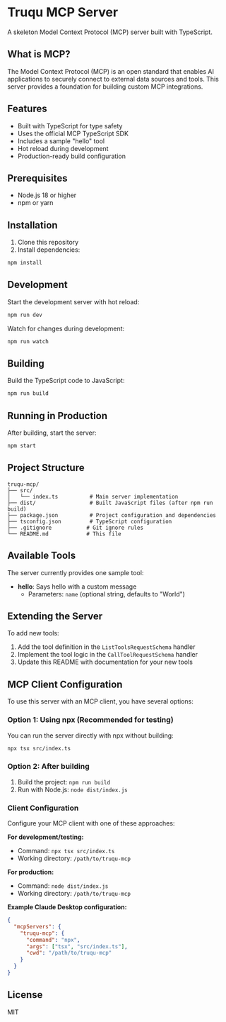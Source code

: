 # Truqu MCP Server

A skeleton Model Context Protocol (MCP) server built with TypeScript.

## What is MCP?

The Model Context Protocol (MCP) is an open standard that enables AI applications to securely connect to external data sources and tools. This server provides a foundation for building custom MCP integrations.

## Features

- Built with TypeScript for type safety
- Uses the official MCP TypeScript SDK
- Includes a sample "hello" tool
- Hot reload during development
- Production-ready build configuration

## Prerequisites

- Node.js 18 or higher
- npm or yarn

## Installation

1. Clone this repository
2. Install dependencies:

```bash
npm install
```

## Development

Start the development server with hot reload:

```bash
npm run dev
```

Watch for changes during development:

```bash
npm run watch
```

## Building

Build the TypeScript code to JavaScript:

```bash
npm run build
```

## Running in Production

After building, start the server:

```bash
npm start
```

## Project Structure

```
truqu-mcp/
├── src/
│   └── index.ts          # Main server implementation
├── dist/                 # Built JavaScript files (after npm run build)
├── package.json          # Project configuration and dependencies
├── tsconfig.json         # TypeScript configuration
├── .gitignore           # Git ignore rules
└── README.md            # This file
```

## Available Tools

The server currently provides one sample tool:

- **hello**: Says hello with a custom message
  - Parameters: `name` (optional string, defaults to "World")

## Extending the Server

To add new tools:

1. Add the tool definition in the `ListToolsRequestSchema` handler
2. Implement the tool logic in the `CallToolRequestSchema` handler
3. Update this README with documentation for your new tools

## MCP Client Configuration

To use this server with an MCP client, you have several options:

### Option 1: Using npx (Recommended for testing)

You can run the server directly with npx without building:

```bash
npx tsx src/index.ts
```

### Option 2: After building

1. Build the project: `npm run build`
2. Run with Node.js: `node dist/index.js`

### Client Configuration

Configure your MCP client with one of these approaches:

**For development/testing:**

- Command: `npx tsx src/index.ts`
- Working directory: `/path/to/truqu-mcp`

**For production:**

- Command: `node dist/index.js`
- Working directory: `/path/to/truqu-mcp`

**Example Claude Desktop configuration:**

```json
{
  "mcpServers": {
    "truqu-mcp": {
      "command": "npx",
      "args": ["tsx", "src/index.ts"],
      "cwd": "/path/to/truqu-mcp"
    }
  }
}
```

## License

MIT
